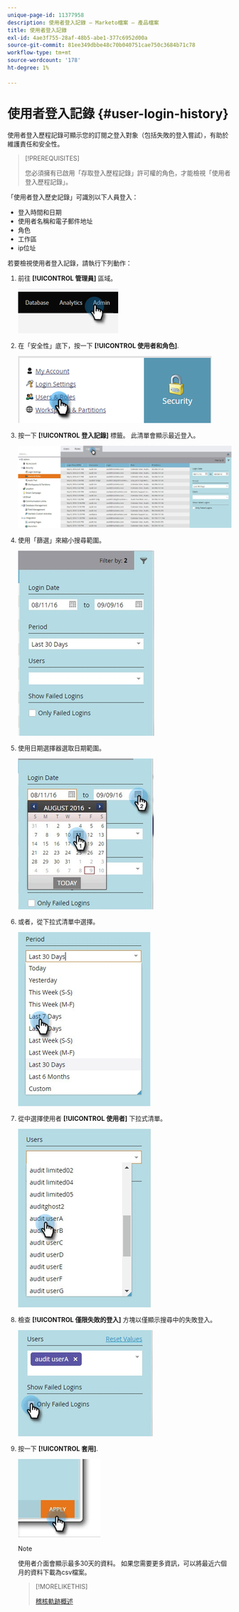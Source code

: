 ```yaml
---
unique-page-id: 11377958
description: 使用者登入記錄 — Marketo檔案 — 產品檔案
title: 使用者登入記錄
exl-id: 4ae3f755-28af-48b5-abe1-377c6952d00a
source-git-commit: 81ee349dbbe48c70b040751cae750c3684b71c78
workflow-type: tm+mt
source-wordcount: '178'
ht-degree: 1%

---
```


# 使用者登入記錄 {#user-login-history}

使用者登入歷程記錄可顯示您的訂閱之登入對象（包括失敗的登入嘗試），有助於維護責任和安全性。

>[!PREREQUISITES]
>
>您必須擁有已啟用「存取登入歷程記錄」許可權的角色，才能檢視「使用者登入歷程記錄」。

「使用者登入歷史記錄」可識別以下人員登入：

* 登入時間和日期
* 使用者名稱和電子郵件地址
* 角色
* 工作區
* ip位址

若要檢視使用者登入記錄，請執行下列動作：

1. 前往 **[!UICONTROL 管理員]** 區域。

   ![](assets/user-login-history-1.png)

1. 在「安全性」底下，按一下 **[!UICONTROL 使用者和角色]**.

   ![](assets/user-login-history-2.png)

1. 按一下 **[!UICONTROL 登入記錄]** 標籤。 此清單會顯示最近登入。

   ![](assets/user-login-history-3.png)

1. 使用「篩選」來縮小搜尋範圍。

   ![](assets/user-login-history-4.png)

1. 使用日期選擇器選取日期範圍。

   ![](assets/user-login-history-5.png)

1. 或者，從下拉式清單中選擇。

   ![](assets/user-login-history-6.png)

1. 從中選擇使用者 **[!UICONTROL 使用者]** 下拉式清單。

   ![](assets/user-login-history-7.png)

1. 檢查 **[!UICONTROL 僅限失敗的登入]** 方塊以僅顯示搜尋中的失敗登入。

   ![](assets/user-login-history-8.png)

1. 按一下 **[!UICONTROL 套用]**.

   ![](assets/user-login-history-9.png)

   >[!NOTE]
   >
   >使用者介面會顯示最多30天的資料。 如果您需要更多資訊，可以將最近六個月的資料下載為csv檔案。

   >[!MORELIKETHIS]
   >
   >[稽核軌跡概述](/help/marketo/product-docs/administration/audit-trail/audit-trail-overview.md)
